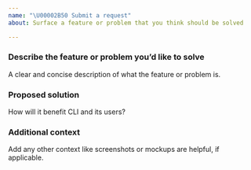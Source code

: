 ```yaml
---
name: "\U00002B50 Submit a request"
about: Surface a feature or problem that you think should be solved

---
```


### Describe the feature or problem you’d like to solve

A clear and concise description of what the feature or problem is.

### Proposed solution

How will it benefit CLI and its users?

### Additional context

Add any other context like screenshots or mockups are helpful, if applicable.
